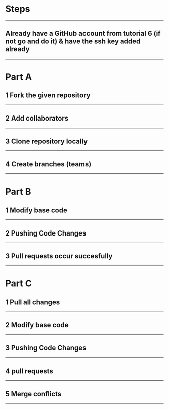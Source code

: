 # Steps

---

## Already have a GitHub account from tutorial 6 (if not go and do it) & have the ssh key added already

---


# Part A

## 1 Fork the given repository

---

## 2 Add collaborators 

---

## 3 Clone repository locally 

---

## 4 Create branches (teams)

---

# Part B

## 1 Modify base code 

---

## 2 Pushing Code Changes

---

## 3 Pull requests occur succesfully 

---

# Part C

## 1 Pull all changes

---

## 2 Modify base code 

---

## 3 Pushing Code Changes

---

## 4 pull requests

---

## 5 Merge conflicts 

---